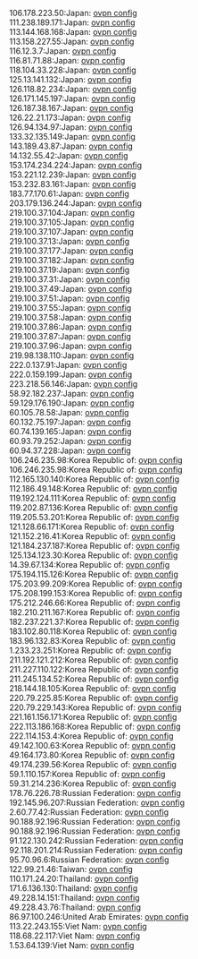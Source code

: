 106.178.223.50:Japan: [ovpn config](vpn/106_178_223_50.ovpn)  
111.238.189.171:Japan: [ovpn config](vpn/111_238_189_171.ovpn)  
113.144.168.168:Japan: [ovpn config](vpn/113_144_168_168.ovpn)  
113.158.227.55:Japan: [ovpn config](vpn/113_158_227_55.ovpn)  
116.12.3.7:Japan: [ovpn config](vpn/116_12_3_7.ovpn)  
116.81.71.88:Japan: [ovpn config](vpn/116_81_71_88.ovpn)  
118.104.33.228:Japan: [ovpn config](vpn/118_104_33_228.ovpn)  
125.13.141.132:Japan: [ovpn config](vpn/125_13_141_132.ovpn)  
126.118.82.234:Japan: [ovpn config](vpn/126_118_82_234.ovpn)  
126.171.145.197:Japan: [ovpn config](vpn/126_171_145_197.ovpn)  
126.187.38.167:Japan: [ovpn config](vpn/126_187_38_167.ovpn)  
126.22.21.173:Japan: [ovpn config](vpn/126_22_21_173.ovpn)  
126.94.134.97:Japan: [ovpn config](vpn/126_94_134_97.ovpn)  
133.32.135.149:Japan: [ovpn config](vpn/133_32_135_149.ovpn)  
143.189.43.87:Japan: [ovpn config](vpn/143_189_43_87.ovpn)  
14.132.55.42:Japan: [ovpn config](vpn/14_132_55_42.ovpn)  
153.174.234.224:Japan: [ovpn config](vpn/153_174_234_224.ovpn)  
153.221.12.239:Japan: [ovpn config](vpn/153_221_12_239.ovpn)  
153.232.83.161:Japan: [ovpn config](vpn/153_232_83_161.ovpn)  
183.77.170.61:Japan: [ovpn config](vpn/183_77_170_61.ovpn)  
203.179.136.244:Japan: [ovpn config](vpn/203_179_136_244.ovpn)  
219.100.37.104:Japan: [ovpn config](vpn/219_100_37_104.ovpn)  
219.100.37.105:Japan: [ovpn config](vpn/219_100_37_105.ovpn)  
219.100.37.107:Japan: [ovpn config](vpn/219_100_37_107.ovpn)  
219.100.37.13:Japan: [ovpn config](vpn/219_100_37_13.ovpn)  
219.100.37.177:Japan: [ovpn config](vpn/219_100_37_177.ovpn)  
219.100.37.182:Japan: [ovpn config](vpn/219_100_37_182.ovpn)  
219.100.37.19:Japan: [ovpn config](vpn/219_100_37_19.ovpn)  
219.100.37.31:Japan: [ovpn config](vpn/219_100_37_31.ovpn)  
219.100.37.49:Japan: [ovpn config](vpn/219_100_37_49.ovpn)  
219.100.37.51:Japan: [ovpn config](vpn/219_100_37_51.ovpn)  
219.100.37.55:Japan: [ovpn config](vpn/219_100_37_55.ovpn)  
219.100.37.58:Japan: [ovpn config](vpn/219_100_37_58.ovpn)  
219.100.37.86:Japan: [ovpn config](vpn/219_100_37_86.ovpn)  
219.100.37.87:Japan: [ovpn config](vpn/219_100_37_87.ovpn)  
219.100.37.96:Japan: [ovpn config](vpn/219_100_37_96.ovpn)  
219.98.138.110:Japan: [ovpn config](vpn/219_98_138_110.ovpn)  
222.0.137.91:Japan: [ovpn config](vpn/222_0_137_91.ovpn)  
222.0.159.199:Japan: [ovpn config](vpn/222_0_159_199.ovpn)  
223.218.56.146:Japan: [ovpn config](vpn/223_218_56_146.ovpn)  
58.92.182.237:Japan: [ovpn config](vpn/58_92_182_237.ovpn)  
59.129.176.190:Japan: [ovpn config](vpn/59_129_176_190.ovpn)  
60.105.78.58:Japan: [ovpn config](vpn/60_105_78_58.ovpn)  
60.132.75.197:Japan: [ovpn config](vpn/60_132_75_197.ovpn)  
60.74.139.165:Japan: [ovpn config](vpn/60_74_139_165.ovpn)  
60.93.79.252:Japan: [ovpn config](vpn/60_93_79_252.ovpn)  
60.94.37.228:Japan: [ovpn config](vpn/60_94_37_228.ovpn)  
106.246.235.98:Korea Republic of: [ovpn config](vpn/106_246_235_98.ovpn)  
106.246.235.98:Korea Republic of: [ovpn config](vpn/106_246_235_98.ovpn)  
112.165.130.140:Korea Republic of: [ovpn config](vpn/112_165_130_140.ovpn)  
112.186.49.148:Korea Republic of: [ovpn config](vpn/112_186_49_148.ovpn)  
119.192.124.111:Korea Republic of: [ovpn config](vpn/119_192_124_111.ovpn)  
119.202.87.136:Korea Republic of: [ovpn config](vpn/119_202_87_136.ovpn)  
119.205.53.201:Korea Republic of: [ovpn config](vpn/119_205_53_201.ovpn)  
121.128.66.171:Korea Republic of: [ovpn config](vpn/121_128_66_171.ovpn)  
121.152.216.41:Korea Republic of: [ovpn config](vpn/121_152_216_41.ovpn)  
121.184.237.187:Korea Republic of: [ovpn config](vpn/121_184_237_187.ovpn)  
125.134.123.30:Korea Republic of: [ovpn config](vpn/125_134_123_30.ovpn)  
14.39.67.134:Korea Republic of: [ovpn config](vpn/14_39_67_134.ovpn)  
175.194.115.126:Korea Republic of: [ovpn config](vpn/175_194_115_126.ovpn)  
175.203.99.209:Korea Republic of: [ovpn config](vpn/175_203_99_209.ovpn)  
175.208.199.153:Korea Republic of: [ovpn config](vpn/175_208_199_153.ovpn)  
175.212.246.66:Korea Republic of: [ovpn config](vpn/175_212_246_66.ovpn)  
182.210.211.167:Korea Republic of: [ovpn config](vpn/182_210_211_167.ovpn)  
182.237.221.37:Korea Republic of: [ovpn config](vpn/182_237_221_37.ovpn)  
183.102.80.118:Korea Republic of: [ovpn config](vpn/183_102_80_118.ovpn)  
183.96.132.83:Korea Republic of: [ovpn config](vpn/183_96_132_83.ovpn)  
1.233.23.251:Korea Republic of: [ovpn config](vpn/1_233_23_251.ovpn)  
211.192.121.212:Korea Republic of: [ovpn config](vpn/211_192_121_212.ovpn)  
211.227.110.122:Korea Republic of: [ovpn config](vpn/211_227_110_122.ovpn)  
211.245.134.52:Korea Republic of: [ovpn config](vpn/211_245_134_52.ovpn)  
218.144.18.105:Korea Republic of: [ovpn config](vpn/218_144_18_105.ovpn)  
220.79.225.85:Korea Republic of: [ovpn config](vpn/220_79_225_85.ovpn)  
220.79.229.143:Korea Republic of: [ovpn config](vpn/220_79_229_143.ovpn)  
221.161.156.171:Korea Republic of: [ovpn config](vpn/221_161_156_171.ovpn)  
222.113.186.168:Korea Republic of: [ovpn config](vpn/222_113_186_168.ovpn)  
222.114.153.4:Korea Republic of: [ovpn config](vpn/222_114_153_4.ovpn)  
49.142.100.63:Korea Republic of: [ovpn config](vpn/49_142_100_63.ovpn)  
49.164.173.80:Korea Republic of: [ovpn config](vpn/49_164_173_80.ovpn)  
49.174.239.56:Korea Republic of: [ovpn config](vpn/49_174_239_56.ovpn)  
59.1.110.157:Korea Republic of: [ovpn config](vpn/59_1_110_157.ovpn)  
59.31.214.236:Korea Republic of: [ovpn config](vpn/59_31_214_236.ovpn)  
178.76.226.78:Russian Federation: [ovpn config](vpn/178_76_226_78.ovpn)  
192.145.96.207:Russian Federation: [ovpn config](vpn/192_145_96_207.ovpn)  
2.60.77.42:Russian Federation: [ovpn config](vpn/2_60_77_42.ovpn)  
90.188.92.196:Russian Federation: [ovpn config](vpn/90_188_92_196.ovpn)  
90.188.92.196:Russian Federation: [ovpn config](vpn/90_188_92_196.ovpn)  
91.122.130.242:Russian Federation: [ovpn config](vpn/91_122_130_242.ovpn)  
92.118.201.214:Russian Federation: [ovpn config](vpn/92_118_201_214.ovpn)  
95.70.96.6:Russian Federation: [ovpn config](vpn/95_70_96_6.ovpn)  
122.99.21.46:Taiwan: [ovpn config](vpn/122_99_21_46.ovpn)  
110.171.24.20:Thailand: [ovpn config](vpn/110_171_24_20.ovpn)  
171.6.136.130:Thailand: [ovpn config](vpn/171_6_136_130.ovpn)  
49.228.14.151:Thailand: [ovpn config](vpn/49_228_14_151.ovpn)  
49.228.43.76:Thailand: [ovpn config](vpn/49_228_43_76.ovpn)  
86.97.100.246:United Arab Emirates: [ovpn config](vpn/86_97_100_246.ovpn)  
113.22.243.155:Viet Nam: [ovpn config](vpn/113_22_243_155.ovpn)  
118.68.22.117:Viet Nam: [ovpn config](vpn/118_68_22_117.ovpn)  
1.53.64.139:Viet Nam: [ovpn config](vpn/1_53_64_139.ovpn)  
